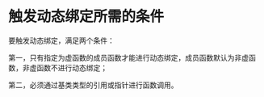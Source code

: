 # 触发动态绑定所需的条件

要触发动态绑定，满足两个条件：

第一，只有指定为虚函数的成员函数才能进行动态绑定，成员函数默认为非虚函数，非虚函数不进行动态绑定；

第二，必须通过基类类型的引用或指针进行函数调用。